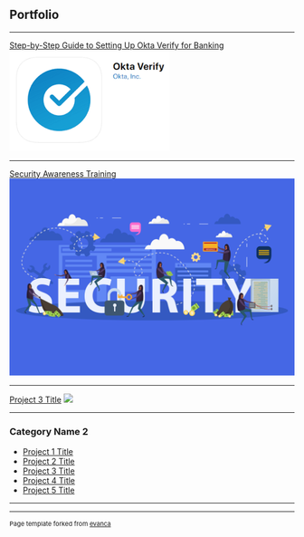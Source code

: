 ## Portfolio

---

[Step-by-Step Guide to Setting Up Okta Verify for Banking](/pdf/MFA_Setup_Guide.pdf)
<img src="images/blobid0.png?raw=true"/>

---
[Security Awareness Training](/pdf/Security_Awareness_Training_Passwords.pdf)
<img src="images/security_stock_photo.jpg?raw=true"/>

---
[Project 3 Title](http://example.com/)
<img src="images/dummy_thumbnail.jpg?raw=true"/>

---

### Category Name 2

- [Project 1 Title](http://example.com/)
- [Project 2 Title](http://example.com/)
- [Project 3 Title](http://example.com/)
- [Project 4 Title](http://example.com/)
- [Project 5 Title](http://example.com/)

---




---
<p style="font-size:11px">Page template forked from <a href="https://github.com/evanca/quick-portfolio">evanca</a></p>
<!-- Remove above link if you don't want to attibute -->
